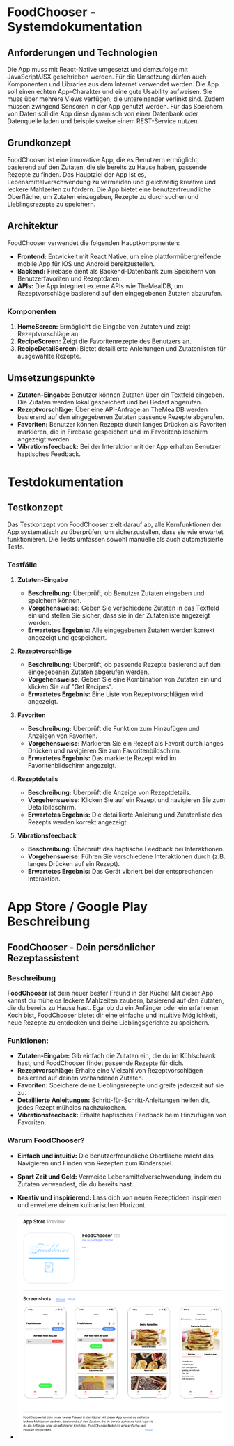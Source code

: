 # FoodChooser - Systemdokumentation

## Anforderungen und Technologien
Die App muss mit React-Native umgesetzt und demzufolge mit JavaScript/JSX geschrieben werden. Für die Umsetzung dürfen auch Komponenten und Libraries aus dem Internet verwendet werden.
Die App soll einen echten App-Charakter und eine gute Usability aufweisen. Sie muss über mehrere Views verfügen, die untereinander verlinkt sind. Zudem müssen zwingend Sensoren in der App genutzt werden.
Für das Speichern von Daten soll die App diese dynamisch von einer Datenbank oder Datenquelle laden und beispielsweise einem REST-Service nutzen.

## Grundkonzept
FoodChooser ist eine innovative App, die es Benutzern ermöglicht, basierend auf den Zutaten, die sie bereits zu Hause haben, passende Rezepte zu finden. Das Hauptziel der App ist es, Lebensmittelverschwendung zu vermeiden und gleichzeitig kreative und leckere Mahlzeiten zu fördern. Die App bietet eine benutzerfreundliche Oberfläche, um Zutaten einzugeben, Rezepte zu durchsuchen und Lieblingsrezepte zu speichern.

## Architektur
FoodChooser verwendet die folgenden Hauptkomponenten:
- **Frontend:** Entwickelt mit React Native, um eine plattformübergreifende mobile App für iOS und Android bereitzustellen.
- **Backend:** Firebase dient als Backend-Datenbank zum Speichern von Benutzerfavoriten und Rezeptdaten.
- **APIs:** Die App integriert externe APIs wie TheMealDB, um Rezeptvorschläge basierend auf den eingegebenen Zutaten abzurufen.

### Komponenten
1. **HomeScreen:** Ermöglicht die Eingabe von Zutaten und zeigt Rezeptvorschläge an.
2. **RecipeScreen:** Zeigt die Favoritenrezepte des Benutzers an.
3. **RecipeDetailScreen:** Bietet detaillierte Anleitungen und Zutatenlisten für ausgewählte Rezepte.

## Umsetzungspunkte
- **Zutaten-Eingabe:** Benutzer können Zutaten über ein Textfeld eingeben. Die Zutaten werden lokal gespeichert und bei Bedarf abgerufen.
- **Rezeptvorschläge:** Über eine API-Anfrage an TheMealDB werden basierend auf den eingegebenen Zutaten passende Rezepte abgerufen.
- **Favoriten:** Benutzer können Rezepte durch langes Drücken als Favoriten markieren, die in Firebase gespeichert und im Favoritenbildschirm angezeigt werden.
- **Vibrationsfeedback:** Bei der Interaktion mit der App erhalten Benutzer haptisches Feedback.

# Testdokumentation

## Testkonzept
Das Testkonzept von FoodChooser zielt darauf ab, alle Kernfunktionen der App systematisch zu überprüfen, um sicherzustellen, dass sie wie erwartet funktionieren. Die Tests umfassen sowohl manuelle als auch automatisierte Tests.

### Testfälle
1. **Zutaten-Eingabe**
    - **Beschreibung:** Überprüft, ob Benutzer Zutaten eingeben und speichern können.
    - **Vorgehensweise:** Geben Sie verschiedene Zutaten in das Textfeld ein und stellen Sie sicher, dass sie in der Zutatenliste angezeigt werden.
    - **Erwartetes Ergebnis:** Alle eingegebenen Zutaten werden korrekt angezeigt und gespeichert.

2. **Rezeptvorschläge**
    - **Beschreibung:** Überprüft, ob passende Rezepte basierend auf den eingegebenen Zutaten abgerufen werden.
    - **Vorgehensweise:** Geben Sie eine Kombination von Zutaten ein und klicken Sie auf "Get Recipes".
    - **Erwartetes Ergebnis:** Eine Liste von Rezeptvorschlägen wird angezeigt.

3. **Favoriten**
    - **Beschreibung:** Überprüft die Funktion zum Hinzufügen und Anzeigen von Favoriten.
    - **Vorgehensweise:** Markieren Sie ein Rezept als Favorit durch langes Drücken und navigieren Sie zum Favoritenbildschirm.
    - **Erwartetes Ergebnis:** Das markierte Rezept wird im Favoritenbildschirm angezeigt.

4. **Rezeptdetails**
    - **Beschreibung:** Überprüft die Anzeige von Rezeptdetails.
    - **Vorgehensweise:** Klicken Sie auf ein Rezept und navigieren Sie zum Detailbildschirm.
    - **Erwartetes Ergebnis:** Die detaillierte Anleitung und Zutatenliste des Rezepts werden korrekt angezeigt.

5. **Vibrationsfeedback**
    - **Beschreibung:** Überprüft das haptische Feedback bei Interaktionen.
    - **Vorgehensweise:** Führen Sie verschiedene Interaktionen durch (z.B. langes Drücken auf ein Rezept).
    - **Erwartetes Ergebnis:** Das Gerät vibriert bei der entsprechenden Interaktion.

# App Store / Google Play Beschreibung

## FoodChooser - Dein persönlicher Rezeptassistent

### Beschreibung

**FoodChooser** ist dein neuer bester Freund in der Küche! Mit dieser App kannst du mühelos leckere Mahlzeiten zaubern, basierend auf den Zutaten, die du bereits zu Hause hast. Egal ob du ein Anfänger oder ein erfahrener Koch bist, FoodChooser bietet dir eine einfache und intuitive Möglichkeit, neue Rezepte zu entdecken und deine Lieblingsgerichte zu speichern.

### Funktionen:

- **Zutaten-Eingabe:** Gib einfach die Zutaten ein, die du im Kühlschrank hast, und FoodChooser findet passende Rezepte für dich.
- **Rezeptvorschläge:** Erhalte eine Vielzahl von Rezeptvorschlägen basierend auf deinen vorhandenen Zutaten.
- **Favoriten:** Speichere deine Lieblingsrezepte und greife jederzeit auf sie zu.
- **Detaillierte Anleitungen:** Schritt-für-Schritt-Anleitungen helfen dir, jedes Rezept mühelos nachzukochen.
- **Vibrationsfeedback:** Erhalte haptisches Feedback beim Hinzufügen von Favoriten.

### Warum FoodChooser?

- **Einfach und intuitiv:** Die benutzerfreundliche Oberfläche macht das Navigieren und Finden von Rezepten zum Kinderspiel.
- **Spart Zeit und Geld:** Vermeide Lebensmittelverschwendung, indem du Zutaten verwendest, die du bereits hast.
- **Kreativ und inspirierend:** Lass dich von neuen Rezeptideen inspirieren und erweitere deinen kulinarischen Horizont.


- ![img.png](img.png)